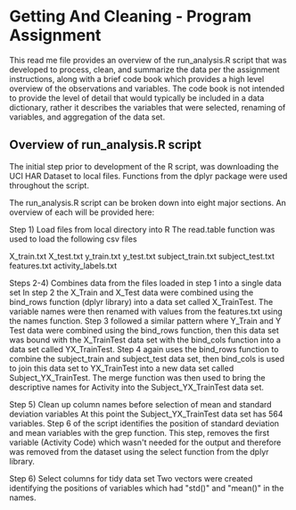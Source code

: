 # Getting And Cleaning - Program Assignment

This read me file provides an overview of the run_analysis.R script that was developed to process, clean, and summarize the data per the assignment instructions, along with a brief code book which provides a high level overview of the observations and variables.  The code book is not intended to provide the level of detail that would typically be included in a data dictionary, rather it describes the variables that were selected, renaming of variables, and aggregation of the data set.

## Overview of run_analysis.R script

The initial step prior to development of the R script, was downloading the UCI HAR Dataset to local files.  Functions from the dplyr package were used throughout the script.

The run_analysis.R script can be broken down into eight major sections.  An overview of each will be provided here:

Step 1) Load files from local directory into R
The read.table function was used to load the following csv files

X_train.txt
X_test.txt
y_train.txt
y_test.txt
subject_train.txt
subject_test.txt
features.txt
activity_labels.txt

Steps 2-4) Combines data from the files loaded in step 1 into a single data set
In step 2 the X_Train and X_Test data were combined using the bind_rows function (dplyr library) into a data set called X_TrainTest.  The variable names were then renamed with values from the features.txt using the names function.  Step 3 followed a similar pattern where Y_Train and Y Test data were combined using the bind_rows function, then this data set was bound with the X_TrainTest data set with the bind_cols function into a data set called YX_TrainTest.  Step 4 again uses the bind_rows function to combine the subject_train and subject_test data set, then bind_cols is used to join this data set to YX_TrainTest into a new data set called Subject_YX_TrainTest.  The merge function was then used to bring the descriptive names for Activity into the Subject_YX_TrainTest data set.

Step 5) Clean up column names before selection of mean and standard deviation variables
At this point the Subject_YX_TrainTest data set has 564 variables.  Step 6 of the script identifies the position of standard deviation and mean variables with the grep function.  This step, removes the first variable (Activity Code) which wasn't needed for the output and therefore was removed from the dataset using the select function from the dplyr library.

Step 6) Select columns for tidy data set
Two vectors were created identifying the positions of variables which had "std()" and "mean()" in the names.  

